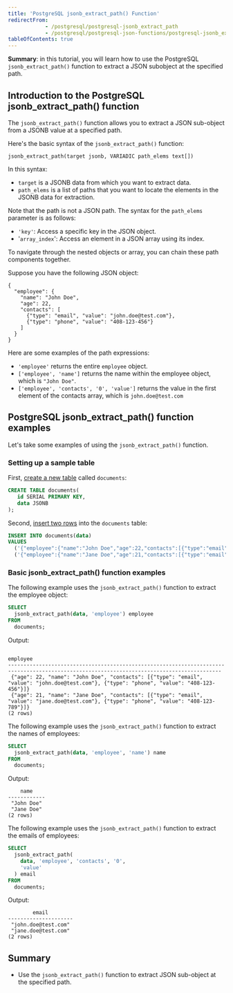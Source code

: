 ```yaml
---
title: 'PostgreSQL jsonb_extract_path() Function'
redirectFrom:
            - /postgresql/postgresql-jsonb_extract_path 
            - /postgresql/postgresql-json-functions/postgresql-jsonb_extract_path
tableOfContents: true
---
```


**Summary**: in this tutorial, you will learn how to use the PostgreSQL `jsonb_extract_path()` function to extract a JSON subobject at the specified path.

## Introduction to the PostgreSQL jsonb_extract_path() function

The `jsonb_extract_path()` function allows you to extract a JSON sub-object from a JSONB value at a specified path.

Here's the basic syntax of the `jsonb_extract_path()` function:

```
jsonb_extract_path(target jsonb, VARIADIC path_elems text[])
```

In this syntax:

- `target` is a JSONB data from which you want to extract data.
- `path_elems` is a list of paths that you want to locate the elements in the JSONB data for extraction.

Note that the path is not a JSON path. The syntax for the `path_elems` parameter is as follows:

- `'key'`: Access a specific key in the JSON object.
- '`array_index`': Access an element in a JSON array using its index.

To navigate through the nested objects or array, you can chain these path components together.

Suppose you have the following JSON object:

```
{
  "employee": {
    "name": "John Doe",
    "age": 22,
    "contacts": [
      {"type": "email", "value": "john.doe@test.com"},
      {"type": "phone", "value": "408-123-456"}
    ]
  }
}
```

Here are some examples of the path expressions:

- `'employee'` returns the entire `employee` object.
- `['employee', 'name']` returns the name within the employee object, which is `"John Doe"`.
- `['employee', 'contacts', '0', 'value']` returns the value in the first element of the contacts array, which is `john.doe@test.com`

## PostgreSQL jsonb_extract_path() function examples

Let's take some examples of using the `jsonb_extract_path()` function.

### Setting up a sample table

First, [create a new table](/postgresql/postgresql-create-table) called `documents`:

```sql
CREATE TABLE documents(
   id SERIAL PRIMARY KEY,
   data JSONB
);
```

Second, [insert two rows](/postgresql/postgresql-insert) into the `documents` table:

```sql
INSERT INTO documents(data)
VALUES
  ('{"employee":{"name":"John Doe","age":22,"contacts":[{"type":"email","value":"john.doe@test.com"},{"type":"phone","value":"408-123-456"}]}}'),
  ('{"employee":{"name":"Jane Doe","age":21,"contacts":[{"type":"email","value":"jane.doe@test.com"},{"type":"phone","value":"408-123-789"}]}}');
```

### Basic jsonb_extract_path() function examples

The following example uses the `jsonb_extract_path()` function to extract the employee object:

```sql
SELECT
  jsonb_extract_path(data, 'employee') employee
FROM
  documents;
```

Output:

```
                                                                 employee
-------------------------------------------------------------------------------------------------------------------------------------------
 {"age": 22, "name": "John Doe", "contacts": [{"type": "email", "value": "john.doe@test.com"}, {"type": "phone", "value": "408-123-456"}]}
 {"age": 21, "name": "Jane Doe", "contacts": [{"type": "email", "value": "jane.doe@test.com"}, {"type": "phone", "value": "408-123-789"}]}
(2 rows)
```

The following example uses the `jsonb_extract_path()` function to extract the names of employees:

```sql
SELECT
  jsonb_extract_path(data, 'employee', 'name') name
FROM
  documents;
```

Output:

```
    name
------------
 "John Doe"
 "Jane Doe"
(2 rows)
```

The following example uses the `jsonb_extract_path()` function to extract the emails of employees:

```sql
SELECT
  jsonb_extract_path(
    data, 'employee', 'contacts', '0',
    'value'
  ) email
FROM
  documents;
```

Output:

```
        email
---------------------
 "john.doe@test.com"
 "jane.doe@test.com"
(2 rows)
```

## Summary

- Use the `jsonb_extract_path()` function to extract JSON sub-object at the specified path.
